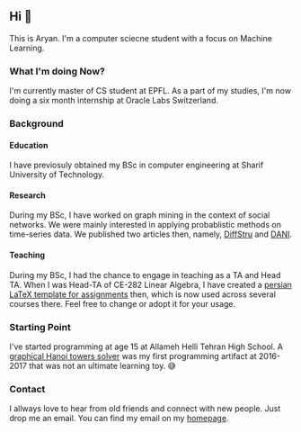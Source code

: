 ## Hi 👋

This is Aryan. I'm a computer sciecne student with a focus on Machine Learning.

### What I'm doing Now?

I'm currently master of CS student at EPFL. As a part of my studies, I'm now doing a six month internship at Oracle Labs Switzerland.

### Background

#### Education

I have previosuly obtained my BSc in computer engineering at Sharif University of Technology.

#### Research

During my BSc, I have worked on graph mining in the context of social networks. We were mainly interested in applying probablistic methods on time-series data. We published two articles then, namely, [DiffStru](https://github.com/maryram/DiffStru/) and [DANI](https://github.com/AryanAhadinia/DANI/).

#### Teaching

During my BSc, I had the chance to engage in teaching as a TA and Head TA. When I was Head-TA of CE-282 Linear Algebra, I have created a [persian LaTeX template for assignments](https://github.com/AryanAhadinia/persian-assignment-template) then, which is now used across several courses there. Feel free to change or adopt it for your usage.

### Starting Point

I've started programming at age 15 at Allameh Helli Tehran High School. A [graphical Hanoi towers solver](https://github.com/AryanAhadinia/hanoi/) was my first programming artifact at 2016-2017 that was not an ultimate learning toy. 😅

### Contact

I allways love to hear from old friends and connect with new people. Just drop me an email. You can find my email on my [homepage](https://aryanahadinia.github.io/).
